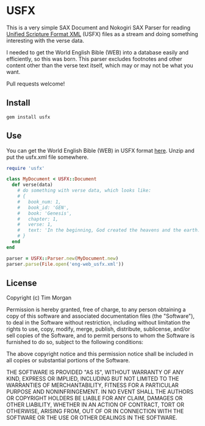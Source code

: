 # USFX

This is a very simple SAX Document and Nokogiri SAX Parser for reading [Unified Scripture Format XML](http://ebible.org/usfx/) (USFX) files as a stream and doing something interesting with the verse data.

I needed to get the World English Bible (WEB) into a database easily and efficiently, so this was born. This parser excludes footnotes and other content other than the verse text itself, which may or may not be what you want.

Pull requests welcome!

## Install

```
gem install usfx
```

## Use

You can get the World English Bible (WEB) in USFX format [here](http://ebible.org/web/). Unzip and put the usfx.xml file somewhere.

```ruby
require 'usfx'

class MyDocument < USFX::Document
  def verse(data)
    # do something with verse data, which looks like:
    # {
    #   book_num: 1,
    #   book_id: 'GEN',
    #   book: 'Genesis',
    #   chapter: 1,
    #   verse: 1,
    #   text: 'In the beginning, God created the heavens and the earth.'
    # }
  end
end

parser = USFX::Parser.new(MyDocument.new)
parser.parse(File.open('eng-web_usfx.xml'))
```

## License

Copyright (c) Tim Morgan

Permission is hereby granted, free of charge, to any person obtaining a copy of this software and associated documentation files (the "Software"), to deal in the Software without restriction, including without limitation the rights to use, copy, modify, merge, publish, distribute, sublicense, and/or sell copies of the Software, and to permit persons to whom the Software is furnished to do so, subject to the following conditions:

The above copyright notice and this permission notice shall be included in all copies or substantial portions of the Software.

THE SOFTWARE IS PROVIDED "AS IS", WITHOUT WARRANTY OF ANY KIND, EXPRESS OR IMPLIED, INCLUDING BUT NOT LIMITED TO THE WARRANTIES OF MERCHANTABILITY, FITNESS FOR A PARTICULAR PURPOSE AND NONINFRINGEMENT. IN NO EVENT SHALL THE AUTHORS OR COPYRIGHT HOLDERS BE LIABLE FOR ANY CLAIM, DAMAGES OR OTHER LIABILITY, WHETHER IN AN ACTION OF CONTRACT, TORT OR OTHERWISE, ARISING FROM, OUT OF OR IN CONNECTION WITH THE SOFTWARE OR THE USE OR OTHER DEALINGS IN THE SOFTWARE.
